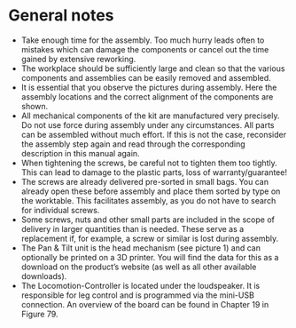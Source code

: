 # General notes

- Take enough time for the assembly. Too much hurry leads often to mistakes which can damage the components or cancel out the time gained by extensive reworking. 
- The workplace should be sufficiently large and clean so that the various components and assemblies can be easily removed and assembled. 
- It is essential that you observe the pictures during assembly. Here the assembly locations and the correct alignment of the components are shown. 
- All mechanical components of the kit are manufactured very precisely. Do not use force during assembly under any circumstances. All parts can be assembled without much effort. If this is not the case, reconsider the assembly step again and read through the corresponding description in this manual again. 
- When tightening the screws, be careful not to tighten them too tightly. This can lead to damage to the plastic parts, loss of warranty/guarantee! 
- The screws are already delivered pre-sorted in small bags. You can already open these before assembly and place them sorted by type on the worktable. This facilitates assembly, as you do not have to search for individual screws. 
- Some screws, nuts and other small parts are included in the scope of delivery in larger quantities than is needed. These serve as a replacement if, for example, a screw or similar is lost during assembly. 
- The Pan & Tilt unit is the head mechanism (see picture 1) and can optionally be printed on a 3D printer. You will find the data for this as a download on the product’s website (as well as all other available downloads). 
- The Locomotion-Controller is located under the loudspeaker. It is responsible for leg control and is programmed via the mini-USB connection. An overview of the board can be found in Chapter 19 in Figure 79.
